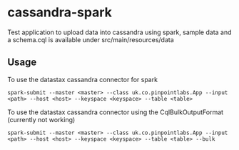 # cassandra-spark

Test application to upload data into cassandra using spark, sample data and a schema.cql is available under src/main/resources/data

## Usage

To use the datastax cassandra connector for spark

    spark-submit --master <master> --class uk.co.pinpointlabs.App --input <path> --host <host> --keyspace <keyspace> --table <table>

To use the datastax cassandra connector using the CqlBulkOutputFormat (currently not working)

    spark-submit --master <master> --class uk.co.pinpointlabs.App --input <path> --host <host> --keyspace <keyspace> --table <table> --bulk
